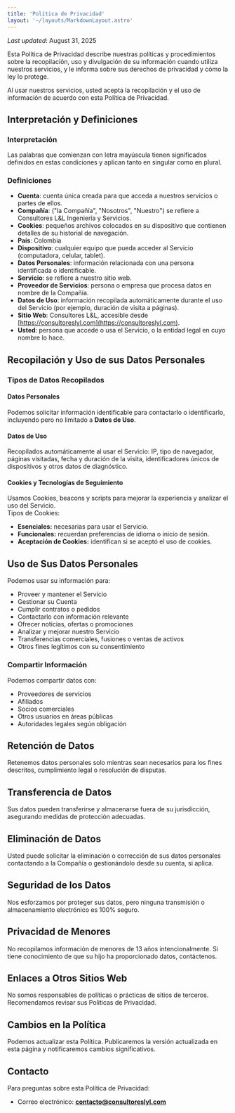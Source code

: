 ```yaml
---
title: 'Política de Privacidad'
layout: '~/layouts/MarkdownLayout.astro'
---
```


_Last updated_: August 31, 2025

Esta Política de Privacidad describe nuestras políticas y procedimientos sobre la recopilación, uso y divulgación de su información cuando utiliza nuestros servicios, y le informa sobre sus derechos de privacidad y cómo la ley lo protege.

Al usar nuestros servicios, usted acepta la recopilación y el uso de información de acuerdo con esta Política de Privacidad.

## Interpretación y Definiciones

### Interpretación

Las palabras que comienzan con letra mayúscula tienen significados definidos en estas condiciones y aplican tanto en singular como en plural.

### Definiciones

- **Cuenta**: cuenta única creada para que acceda a nuestros servicios o partes de ellos.  
- **Compañía**: ("la Compañía", "Nosotros", "Nuestro") se refiere a Consultores L&L Ingeniería y Servicios.  
- **Cookies**: pequeños archivos colocados en su dispositivo que contienen detalles de su historial de navegación.  
- **País**: Colombia  
- **Dispositivo**: cualquier equipo que pueda acceder al Servicio (computadora, celular, tablet).  
- **Datos Personales**: información relacionada con una persona identificada o identificable.  
- **Servicio**: se refiere a nuestro sitio web.  
- **Proveedor de Servicios**: persona o empresa que procesa datos en nombre de la Compañía.  
- **Datos de Uso**: información recopilada automáticamente durante el uso del Servicio (por ejemplo, duración de visita a páginas).  
- **Sitio Web**: Consultores L&L, accesible desde [https://consultoreslyl.com](https://consultoreslyl.com).  
- **Usted**: persona que accede o usa el Servicio, o la entidad legal en cuyo nombre lo hace.

## Recopilación y Uso de sus Datos Personales

### Tipos de Datos Recopilados

#### Datos Personales

Podemos solicitar información identificable para contactarlo o identificarlo, incluyendo pero no limitado a **Datos de Uso**.

#### Datos de Uso

Recopilados automáticamente al usar el Servicio: IP, tipo de navegador, páginas visitadas, fecha y duración de la visita, identificadores únicos de dispositivos y otros datos de diagnóstico.

#### Cookies y Tecnologías de Seguimiento

Usamos Cookies, beacons y scripts para mejorar la experiencia y analizar el uso del Servicio.  
Tipos de Cookies:  
- **Esenciales:** necesarias para usar el Servicio.  
- **Funcionales:** recuerdan preferencias de idioma o inicio de sesión.  
- **Aceptación de Cookies:** identifican si se aceptó el uso de cookies.  

## Uso de Sus Datos Personales

Podemos usar su información para:  

- Proveer y mantener el Servicio  
- Gestionar su Cuenta  
- Cumplir contratos o pedidos  
- Contactarlo con información relevante  
- Ofrecer noticias, ofertas o promociones  
- Analizar y mejorar nuestro Servicio  
- Transferencias comerciales, fusiones o ventas de activos  
- Otros fines legítimos con su consentimiento  

### Compartir Información

Podemos compartir datos con:  
- Proveedores de servicios  
- Afiliados  
- Socios comerciales  
- Otros usuarios en áreas públicas  
- Autoridades legales según obligación  

## Retención de Datos

Retenemos datos personales solo mientras sean necesarios para los fines descritos, cumplimiento legal o resolución de disputas.

## Transferencia de Datos

Sus datos pueden transferirse y almacenarse fuera de su jurisdicción, asegurando medidas de protección adecuadas.

## Eliminación de Datos

Usted puede solicitar la eliminación o corrección de sus datos personales contactando a la Compañía o gestionándolo desde su cuenta, si aplica.

## Seguridad de los Datos

Nos esforzamos por proteger sus datos, pero ninguna transmisión o almacenamiento electrónico es 100% seguro.

## Privacidad de Menores

No recopilamos información de menores de 13 años intencionalmente. Si tiene conocimiento de que su hijo ha proporcionado datos, contáctenos.

## Enlaces a Otros Sitios Web

No somos responsables de políticas o prácticas de sitios de terceros. Recomendamos revisar sus Políticas de Privacidad.

## Cambios en la Política

Podemos actualizar esta Política. Publicaremos la versión actualizada en esta página y notificaremos cambios significativos.

## Contacto

Para preguntas sobre esta Política de Privacidad:  

- Correo electrónico: **contacto@consultoreslyl.com**
